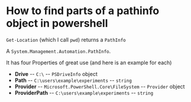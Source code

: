 ﻿# How to find parts of a pathinfo object in powershell

`Get-Location` (which I call `pwd`) returns a `PathInfo`

A `System.Management.Automation.PathInfo`.

It has four Properties of great use (and here is an example for each)

- **Drive** -- `C:\` -- `PSDriveInfo` object
- **Path**         -- `C:\users\example\experiments` -- `string`
- **Provider**     -- `Microsoft.PowerShell.Core\FileSystem` -- `Provider` object
- **ProviderPath** -- `C:\users\example\experiments` -- `string`